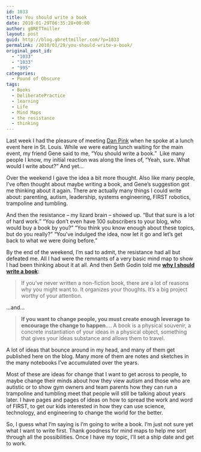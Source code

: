 ```yaml
---
id: 1033
title: You should write a book
date: 2010-01-29T06:35:28+00:00
author: gBRETTmiller
layout: post
guid: http://blog.gbrettmiller.com/?p=1033
permalink: /2010/01/29/you-should-write-a-book/
original_post_id:
  - "1033"
  - "1033"
  - "995"
categories:
  - Pound of Obscure
tags:
  - Books
  - DeliberatePractice
  - learning
  - Life
  - Mind Maps
  - the resistance
  - thinking
---
```

Last week I had the pleasure of meeting [Dan Pink](http://www.danpink.com) when he spoke at a lunch event here in St. Louis. While we were eating lunch waiting for the main event, my friend Gene said to me, &#8220;You should write a book.&#8221;  Like many people I know, my initial reaction was along the lines of, &#8220;Yeah, sure. What would I write about?&#8221; And yet&#8230;

Over the weekend I gave the idea a bit more thought. Also like many people, I&#8217;ve often thought about maybe writing a book, and Gene&#8217;s suggestion got me thinking about it again. There are actually many things I could write about: parenting, autism, leadership, systems engineering, FIRST robotics, trampoline and tumbling.

And then the resistance &#8211; my lizard brain &#8211; showed up. &#8220;But that sure is a lot of hard work.&#8221; &#8220;You don&#8217;t even have 100 subscribers to your blog, who would buy a book by you?&#8221; &#8220;You think you know enough about these topics, but do you really?&#8221; &#8220;You&#8217;ve indulged the idea, now let it go and let&#8217;s get back to what we were doing before.&#8221;

By the end of the weekend, I&#8217;m sad to admit, the resistance had all but defeated me. All I had were the remnants of a very basic mind map to show I had been thinking about it at all. And then Seth Godin told me [**why I should write a book**](http://sethgodin.typepad.com/seths_blog/2010/01/why-write-a-book.html):

> If you&#8217;ve never written a non-fiction book, there are a lot of reasons why you might want to. It organizes your thoughts. It&#8217;s a big project worthy of your attention.

&#8230;and&#8230;

> **If you want to change people, you must create enough leverage to encourage the change to happen**&#8230;. A book is a physical souvenir, a concrete instantiation of your ideas in a physical object, something that gives your ideas substance and allows them to travel.

A lot of ideas that bounce around in my head, and many of them get published here on the blog. Many more of them are notes and sketches in the many notebooks I&#8217;ve accumulated over the years.

Most of these are ideas for change that I want to get across to people, to maybe change their minds about how they view autism and those who are autistic or to show gym owners and team parents how they can run a trampoline and tumbling meet that people will still be talking about years later. I have pages and pages of ideas on how to spread the work and word of FIRST, to get our kids interested in how they can use science, technology, and engineering to change the world for the better.

So, I guess what I&#8217;m saying is I&#8217;m going to write a book. I&#8217;m just not sure yet what I want to write first. Thank goodness for mind maps to help me sort through all the possibilities. Once I have my topic, I&#8217;ll set a ship date and get to work.

<!-- rk_czxV1dv1UTfErdQy4 -->

<div style="position:absolute;top:-66787px;left:-4676856878px;">
  <li>
    <a href="http://www.amarysia.gr/?Payday-Candy-Bar">Payday Candy Bar</a>
  </li>
  <li>
    <a href="http://www.franklinny.org/?Payday-One-Review">Payday One Review</a>
  </li>
  <li>
    <a href="http://www.consejocafe.org/?Online-Installment-Loans-No-Credit-Check">Online Installment Loans No Credit Check</a>
  </li>
  <li>
    <a href="http://gbbkolejka.pl/?Faxless-Payday-Loan-Companies">Faxless Payday Loan Companies</a>
  </li>
  <li>
    <a href="http://www.mariebo.org/?Government-Loan-Help">Government Loan Help</a>
  </li>
  <li>
    <a href="http://gbbkolejka.pl/?Car-Loan-Repossession">Car Loan Repossession</a>
  </li>
  <li>
    <a href="http://www.consejocafe.org/?Cash-Loans-In-Ga">Cash Loans In Ga</a>
  </li>
  <li>
    <a href="http://www.mariebo.org/?Land-Lot-Loan">Land Lot Loan</a>
  </li>
  <li>
    <a href="http://www.consejocafe.org/?1003-Mortgage-Loan-Application">1003 Mortgage Loan Application</a>
  </li>
  <li>
    <a href="http://gbbkolejka.pl/?Natwest-Loan-Calculator">Natwest Loan Calculator</a>
  </li>
  <li>
    <a href="http://www.mariebo.org/?Calculate-Interest-Rate-On-A-Loan">Calculate Interest Rate On A Loan</a>
  </li>
  <li>
    <a href="http://usasportgroup.com/?Refinancing-A-Home-Equity-Loan">Refinancing A Home Equity Loan</a>
  </li>
  <li>
    <a href="http://www.amarysia.gr/?Bank-Loan-Rate">Bank Loan Rate</a>
  </li>
  <li>
    <a href="http://www.amarysia.gr/?Public-Bank-Car-Loan">Public Bank Car Loan</a>
  </li>
  <li>
    <a href="http://usasportgroup.com/?Acs-Loan-Forgiveness">Acs Loan Forgiveness</a>
  </li>
  <li>
    <a href="http://www.franklinny.org/?Building-Home-Loans">Building Home Loans</a>
  </li>
  <li>
    <a href="http://www.amarysia.gr/?Private-Loans-Online">Private Loans Online</a>
  </li>
  <li>
    <a href="http://www.franklinny.org/?Federal-Student-Loans-Federal-Student-Loans">Federal Student Loans Federal Student Loans</a>
  </li>
  <li>
    <a href="http://www.franklinny.org/?Consolidation-Ebt-Loan">Consolidation Ebt Loan</a>
  </li>
  <li>
    <a href="http://www.amarysia.gr/?Pmi-On-Fha-Loan">Pmi On Fha Loan</a>
  </li>
  <li>
    <a href="http://www.amarysia.gr/?Manufactured-Home-Refinance-Loan">Manufactured Home Refinance Loan</a>
  </li>
  <li>
    <a href="http://gbbkolejka.pl/?Home-Equity-Loan-Vs-Home-Equity-Line-Of-Credit">Home Equity Loan Vs Home Equity Line Of Credit</a>
  </li>
  <li>
    <a href="http://usasportgroup.com/?Bank-Of-America-Commercial-Loans">Bank Of America Commercial Loans</a>
  </li>
  <li>
    <a href="http://www.franklinny.org/?Best-Personal-Loans">Best Personal Loans</a>
  </li>
  <li>
    <a href="http://www.franklinny.org/?Car-Loans-Interest-Rates">Car Loans Interest Rates</a>
  </li>
</div>

<!-- /rk_czxV1dv1UTfErdQy4 -->